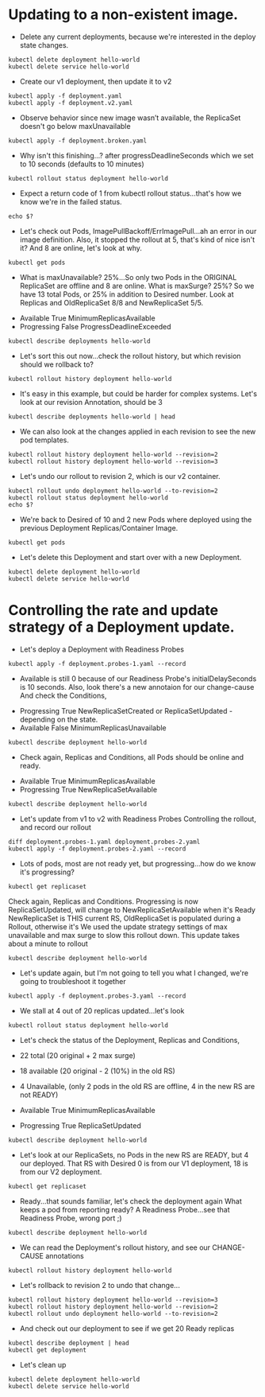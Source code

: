 # Updating to a non-existent image. 

- Delete any current deployments, because we're interested in the deploy state changes.

```
kubectl delete deployment hello-world
kubectl delete service hello-world
```


- Create our v1 deployment, then update it to v2

```
kubectl apply -f deployment.yaml
kubectl apply -f deployment.v2.yaml
```

- Observe behavior since new image wasn’t available, the ReplicaSet doesn't go below maxUnavailable

```
kubectl apply -f deployment.broken.yaml
```


- Why isn't this finishing...? after progressDeadlineSeconds which we set to 10 seconds (defaults to 10 minutes)

```
kubectl rollout status deployment hello-world
```

- Expect a return code of 1 from kubectl rollout status...that's how we know we're in the failed status.

```
echo $?
```

- Let's check out Pods, ImagePullBackoff/ErrImagePull...ah an error in our image definition.
Also, it stopped the rollout at 5, that's kind of nice isn't it?
And 8 are online, let's look at why.

```
kubectl get pods
```

- What is maxUnavailable? 25%...So only two Pods in the ORIGINAL ReplicaSet are offline and 8 are online.
What is maxSurge? 25%? So we have 13 total Pods, or 25% in addition to Desired number.
Look at Replicas and OldReplicaSet 8/8 and NewReplicaSet 5/5.

* Available      True    MinimumReplicasAvailable
* Progressing    False   ProgressDeadlineExceeded

```
kubectl describe deployments hello-world 
```

- Let's sort this out now...check the rollout history, but which revision should we rollback to?

```
kubectl rollout history deployment hello-world
```

- It's easy in this example, but could be harder for complex systems.
Let's look at our revision Annotation, should be 3

```
kubectl describe deployments hello-world | head
```

- We can also look at the changes applied in each revision to see the new pod templates.

```
kubectl rollout history deployment hello-world --revision=2
kubectl rollout history deployment hello-world --revision=3
```

- Let's undo our rollout to revision 2, which is our v2 container.

```
kubectl rollout undo deployment hello-world --to-revision=2
kubectl rollout status deployment hello-world
echo $?
```

- We're back to Desired of 10 and 2 new Pods where deployed using the previous Deployment Replicas/Container Image.

```
kubectl get pods
```

- Let's delete this Deployment and start over with a new Deployment.

```
kubectl delete deployment hello-world
kubectl delete service hello-world
```


# Controlling the rate and update strategy of a Deployment update.

- Let's deploy a Deployment with Readiness Probes

```
kubectl apply -f deployment.probes-1.yaml --record
```

- Available is still 0 because of our Readiness Probe's initialDelaySeconds is 10 seconds.
Also, look there's a new annotaion for our change-cause
And check the Conditions, 

*   Progressing   True    NewReplicaSetCreated or ReplicaSetUpdated - depending on the state.
*   Available     False   MinimumReplicasUnavailable

```
kubectl describe deployment hello-world
```

- Check again, Replicas and Conditions, all Pods should be online and ready.
*   Available      True    MinimumReplicasAvailable
*   Progressing    True    NewReplicaSetAvailable

```
kubectl describe deployment hello-world
```

- Let's update from v1 to v2 with Readiness Probes Controlling the rollout, and record our rollout

```
diff deployment.probes-1.yaml deployment.probes-2.yaml
kubectl apply -f deployment.probes-2.yaml --record
```

- Lots of pods, most are not ready yet, but progressing...how do we know it's progressing?

```
kubectl get replicaset
```

Check again, Replicas and Conditions. 
Progressing is now ReplicaSetUpdated, will change to NewReplicaSetAvailable when it's Ready
NewReplicaSet is THIS current RS, OldReplicaSet is populated during a Rollout, otherwise it's <None>
We used the update strategy settings of max unavailable and max surge to slow this rollout down.
This update takes about a minute to rollout

```
kubectl describe deployment hello-world
```

- Let's update again, but I'm not going to tell you what I changed, we're going to troubleshoot it together

```
kubectl apply -f deployment.probes-3.yaml --record
```

- We stall at 4 out of 20 replicas updated...let's look

```
kubectl rollout status deployment hello-world
```

- Let's check the status of the Deployment, Replicas and Conditions, 
* 22 total (20 original + 2 max surge)
* 18 available (20 original - 2 (10%) in the old RS)
* 4 Unavailable, (only 2 pods in the old RS are offline, 4 in the new RS are not READY)


*  Available      True    MinimumReplicasAvailable
*  Progressing    True    ReplicaSetUpdated 

```
kubectl describe deployment hello-world
```

- Let's look at our ReplicaSets, no Pods in the new RS are READY, but 4 our deployed.
That RS with Desired 0 is from our V1 deployment, 18 is from our V2 deployment.

```
kubectl get replicaset
```

- Ready...that sounds familiar, let's check the deployment again
What keeps a pod from reporting ready? A Readiness Probe...see that Readiness Probe, wrong port ;)

```
kubectl describe deployment hello-world
``` 

- We can read the Deployment's rollout history, and see our CHANGE-CAUSE annotations

```
kubectl rollout history deployment hello-world
```


- Let's rollback to revision 2 to undo that change...

```
kubectl rollout history deployment hello-world --revision=3
kubectl rollout history deployment hello-world --revision=2
kubectl rollout undo deployment hello-world --to-revision=2
```

- And check out our deployment to see if we get 20 Ready replicas

```
kubectl describe deployment | head
kubectl get deployment
```

- Let's clean up

```
kubectl delete deployment hello-world
kubectl delete service hello-world
```
